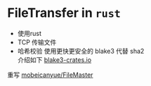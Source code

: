 # **FileTransfer in `rust`**

- 使用rust
- TCP 传输文件
- 哈希校验 使用更快更安全的 blake3 代替 sha2  
  介绍如下 [blake3-crates.io](https://crates.io/crates/blake3)

重写 [mobeicanyue/FileMaster](https://github.com/mobeicanyue/FileMaster)
